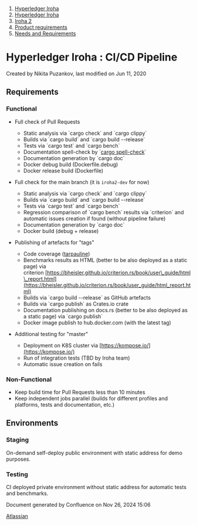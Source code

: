 1. [Hyperledger Iroha](index.html)
2. [Hyperledger Iroha](Hyperledger-Iroha_20873224.html)
3. [Iroha 2](Iroha-2_21012047.html)
4. [Product requirements](Product-requirements_21016037.html)
5. [Needs and Requirements](Needs-and-Requirements_21012123.html)

# Hyperledger Iroha : CI/CD Pipeline

Created by Nikita Puzankov, last modified on Jun 11, 2020

## Requirements

### Functional

- Full check of Pull Requests
  
  - Static analysis via \`cargo check\` and \`cargo clippy\`
  - Builds via \`cargo build\` and \`cargo build --release\`
  - Tests via \`cargo test\` and \`cargo bench\`
  - Documentation spell-check by \`[cargo spell-check](https://github.com/drahnr/cargo-spellcheck)\`
  - Documentation generation by \`cargo doc\`
  - Docker debug build (Dockerfile.debug)
  - Docker release build (Dockerfile)
- Full check for the main branch (it is `iroha2-dev` for now)
  
  - Static analysis via \`cargo check\` and \`cargo clippy\`
  - Builds via \`cargo build\` and \`cargo build --release\`
  - Tests via \`cargo test\` and \`cargo bench\`
  - Regression comparison of \`cargo bench\` results via \`criterion\` and automatic issues creation if found (without pipeline failure)
  - Documentation generation by \`cargo doc\`
  - Docker build (debug + release)
- Publishing of artefacts for "tags"
  
  - Code coverage ([tarpauline](https://github.com/xd009642/tarpaulin))
  - Benchmarks results as HTML (better to be also deployed as a static page) via criterion [https://bheisler.github.io/criterion.rs/book/user\_guide/html\_report.html](https://bheisler.github.io/criterion.rs/book/user_guide/html_report.html)
  - Builds via \`cargo build --release\` as GitHub artefacts
  - Builds via \`cargo publish\` as Crates.io crate
  - Documentation publishing on docs.rs (better to be also deployed as a static page) via \`cargo publish\`
  - Docker image publish to hub.docker.com (with the latest tag)
- Additional testing for "master"
  
  - Deployment on K8S cluster via [https://kompose.io/](https://kompose.io/)
  - Run of integration tests (TBD by Iroha team)
  - Automatic issue creation on fails

### Non-Functional

- Keep build time for Pull Requests less than 10 minutes
- Keep independent jobs parallel (builds for different profiles and platforms, tests and documentation, etc.)

## Environments

### Staging

On-demand self-deploy public environment with static address for demo purposes. 

### Testing

CI deployed private environment without static address for automatic tests and benchmarks.

Document generated by Confluence on Nov 26, 2024 15:06

[Atlassian](http://www.atlassian.com/)
